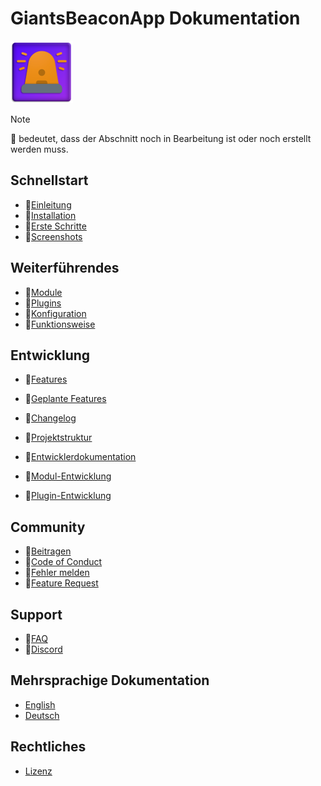 # GiantsBeaconApp Dokumentation
![AppIcon](/beacon.png)

> [!NOTE]
> 🚧 bedeutet, dass der Abschnitt noch in Bearbeitung ist oder noch erstellt werden muss.

## Schnellstart
- 🚧[Einleitung](introduction.md)
- 🚧[Installation](installation.md)
- 🚧[Erste Schritte](gettingStarted.md)
- 🚧[Screenshots](screenshots.md)

## Weiterführendes
- 🚧[Module](modules.md)
- 🚧[Plugins](plugins.md)
- 🚧[Konfiguration](configuration.md)
- 🚧[Funktionsweise](howToUse.md)

## Entwicklung
- 🚧[Features](features.md)
- 🚧[Geplante Features](features.md)
- 🚧[Changelog](changelog.md)

- 🚧[Projektstruktur](projectStructure.md)
- 🚧[Entwicklerdokumentation](developerDocs.md)

- 🚧[Modul-Entwicklung](moduleDevelopment.md)
- 🚧[Plugin-Entwicklung](pluginDevelopment.md)

## Community
- 🚧[Beitragen](contribute.md)
- 🚧[Code of Conduct](codeOfConduct.md)
- 🚧[Fehler melden](reportBug.md)
- 🚧[Feature Request](requestFeature.md)

## Support
- 🚧[FAQ](faq.md)
- 🚧[Discord](discord.md)


## Mehrsprachige Dokumentation
- [English](/docs/en/index.md)
- [Deutsch](/docs/de/index.md)

## Rechtliches
- [Lizenz](/license.md)